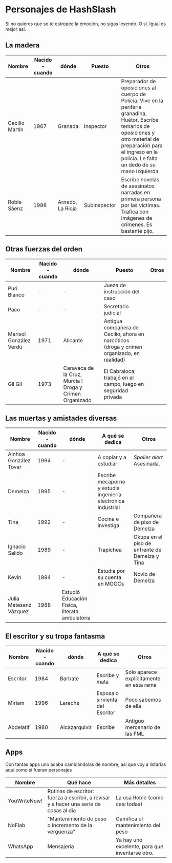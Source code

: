 Personajes de HashSlash
===========

Si no quieres que se te estropee la emoción, no sigas leyendo. O
sí. Igual es mejor así.

La madera
----------------

Nombre | Nacido - cuando | dónde |  Puesto | Otros
--- |--- |--- |--- | ---
Cecilio Martín | 1967 | Granada | Inspector | Preparador de oposiciones al cuerpo de Policía. Vive en la periferia granadina, Huétor. Escribe temarios de oposiciones y otro material de preparación para el ingreso en la policía. Le falta un dedo de su mano izquierda. 
Roble Sáenz | 1986 | Arnedo, La Rioja | Subinspector | Escribe novelas de asesinatos narradas en primera persona por las víctimas. Trafica con imágenes de crímenes. Es bastante pijo.

Otras fuerzas del orden
---

Nombre | Nacido - cuando | dónde |  Puesto | Otros
--- |--- |--- |--- | ---
Puri Blanco | - | - | Jueza de instrucción del caso | 
Paco | - | - | Secretario judicial
Marisol González Verdú | 1971 | Alicante | Antigua compañera de Cecilio, ahora en narcóticos (droga y crimen organizado, en realidad)
Gil Gil | 1973 | Caravaca de la Cruz, Murcia ! Droga y Crimen Organizado | El Cabraloca; trabajó en el campo, luego en seguridad privada 

Las muertas y amistades diversas
---

Nombre | Nacido - cuando | dónde |  A qué se dedica | Otros
--- |--- |--- |--- | ---
Ainhoa González Tovar| 1994 |  - | A copiar y a estudiar | *Spoiler alert*  Asesinada.
Demelza | 1995 | - | Escribe mecaporno y estudia ingeniería electrónica industrial | 
Tina | 1992 | - | Cocina e investiga | Compañera de piso de Demelza
Ignacio Salido | 1989 | -  | Trapichea | Okupa en el piso de enfrente de Demelza y Tina
Kevin | 1994 |  - |  Estudia por su cuenta en MOOCs | Novio de Demelza
Julia Matesanz Vázquez | 1988 | Estudió Educación Física, literata ambulatoria |  


El escritor y su tropa fantasma
---

Nombre | Nacido - cuando | dónde |  A qué se dedica | Otros
--- |--- |--- |--- | ---
Escritor | 1984 | Barbate | Escribe y mata | Sólo aparece explícitamente en esta rama
Miriam | 1996 | Larache | Esposa o sirvienta del Escritor | Poco sabemos de ella
Abdelatif | 1980 | Alcazarquivir | Escribe | Antiguo mercenario de las FML

Apps
----

Con tantas apps uno acaba cambiándolas de nombre, así que voy a listarlas aquí como si fueran personajes

Nombre | Qué hace | Más detalles
--- |--- |--
YouWriteNow! | Rutinas de escritor: fuerza a escribir, a revisar y a hacer una serie de cosas al día | La usa Roble (como casi todas)
NoFlab | "Mantenimiento de peso o incremento de la vergüenza" | Gamifica el mantenimiento del peso 
WhatsApp | Mensajería | Ya hay uno excelente, para qué inventarse otro.

